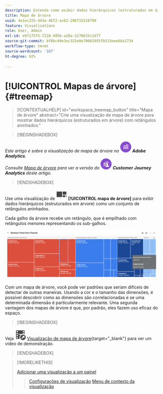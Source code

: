 ```yaml
---
description: Entenda como exibir dados hierárquicos (estruturados em árvore) como um conjunto de retângulos aninhados.
title: Mapa de árvore
uuid: 4e1ec255-d43e-46f2-ac62-296f15218799
feature: Visualizations
role: User, Admin
exl-id: e6f175f5-7228-495b-a20a-3276633c1d77
source-git-commit: bf8bc40e3ec325e8e70081955fb533eee66a1734
workflow-type: tm+mt
source-wordcount: '167'
ht-degree: 92%

---
```


# [!UICONTROL Mapas de árvore] {#treemap}

<!-- markdownlint-disable MD034 -->

>[!CONTEXTUALHELP]
>id="workspace_treemap_button"
>title="Mapa de árvore"
>abstract="Crie uma visualização de mapa de árvore para mostrar dados hierárquicos (estruturados em árvore) com retângulos aninhados."

<!-- markdownlint-enable MD034 -->

>[!BEGINSHADEBOX]

_Este artigo é sobre a visualização de mapa de árvore no_ ![AdobeAnalytics](/help/assets/icons/AdobeAnalytics.svg) _**Adobe Analytics**._<br/>_Consulte [Mapa de árvore](https://experienceleague.adobe.com/pt-br/docs/analytics-platform/using/cja-workspace/visualizations/treemap) para ver a versão do_ ![CustomerJourneyAnalytics](/help/assets/icons/CustomerJourneyAnalytics.svg) _**Customer Journey Analytics** deste artigo._

>[!ENDSHADEBOX]

Use uma visualização de ![GraphTree](/help/assets/icons/GraphTree.svg) **[!UICONTROL mapa de árvore]** para exibir dados hierárquicos (estruturados em árvore) como um conjunto de retângulos aninhados.

Cada galho da árvore recebe um retângulo, que é empilhado com retângulos menores representando os sub-galhos.

![Exemplo de Mapa de árvore mostrando blocos de retângulos menores que representam sub-ramificações.](assets/treemap.png)

Com um mapa de árvore, você pode ver padrões que seriam difíceis de detectar de outras maneiras. Usando a cor e o tamanho das dimensões, é possível descobrir como as dimensões são correlacionadas e se uma determinada dimensão é particularmente relevante. Uma segunda vantagem dos mapas de árvore é que, por padrão, eles fazem uso eficaz do espaço.


>[!BEGINSHADEBOX]

Veja ![VideoCheckedOut](/help/assets/icons/VideoCheckedOut.svg) [Visualização de mapa de árvore](https://video.tv.adobe.com/v/334458/?quality=12){target="_blank"} para ver um vídeo de demonstração.

>[!ENDSHADEBOX]


>[!MORELIKETHIS]
>
>[Adicionar uma visualização a um painel](/help/analyze/analysis-workspace/visualizations/freeform-analysis-visualizations.md#add-visualizations-to-a-panel)
>>[Configurações de visualização](/help/analyze/analysis-workspace/visualizations/freeform-analysis-visualizations.md#settings)
>>[Menu de contexto da visualização](/help/analyze/analysis-workspace/visualizations/freeform-analysis-visualizations.md#context-menu)
>
